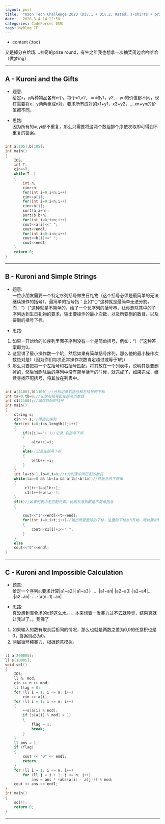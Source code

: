 ```yaml
---
layout: post
title:  "Ozon Tech Challenge 2020 (Div.1 + Div.2, Rated, T-shirts + prizes!) 题解"
date:   2020-3-4 14:22:58
categories: CodeForces 题解
tags: MyBlog CF 
---
```


* content
{:toc}

又是掉分白给场....神奇的prize round，有生之年我也想拿一次抽奖周边哈哈哈哈（做梦ing）






---

## A - Kuroni and the Gifts

* 题意:  
给定x，y两种物品各有n个，每个x1,x2,...xn和y1，y2,....yn的价值都不同，现在需要将x，y两两组成n对，要求所有成对的x1+y1，x2+y2，....xn+yn的价值都不同。

* 思路:  
因为所有的xi,yi都不重复，那么只需要将这两个数组排个序依次取即可得到不重复的答案。

```c++

int a[105],b[105];
int main() 
{
    IOS;
    int T;
    cin>>T;
    while(T--)
    {
        int n;
        cin>>n;
        for(int i=0;i<n;i++)
        cin>>a[i];
        for(int i=0;i<n;i++)
        cin>>b[i];
        sort(a,a+n);
        sort(b,b+n);
        for(int i=0;i<n;i++)
        cout<<a[i]<<" ";
        cout<<endl;
        for(int i=0;i<n;i++)
        cout<<b[i]<<" ";
        cout<<endl;
    }
    return 0;
}

```

---

## B - Kuroni and Simple Strings

* 题意:  
一位小朋友需要一个特定序列括号做生日礼物（这个括号必须是最简单的无法继续操作的括号），最简单的括号指：比如“（）”这种就是最简单无法分割，而：“）（”这种就是不简单的，给了一个长序列的括号串，让你删除其中的子序列达到生日礼物的要求，输出要操作的最小次数，以及所要删的数目，以及要删的括号下标。

* 思路:  
1. 如果一开始给的长序列里面子序列没有一个是简单括号，例如：“）（”这种答案即为0。
2. 这里讲了最小操作数一个坑，然后如果有简单括号序列，那么他的最小操作次数绝对是1（因为你们每次正常操作次数肯定超过或等于1的）
3. 那么只要把每一个左括号和右括号匹配，将其放在一个列表中，说明其是要删掉的，然后当删除后的序列中没有简单括号的时候，就完成了，如果完成，继续寻找匹配括号，将其放在列表中。

```c++

int a[1100],b[1100];//分别记录右括号和左括号的下标 
int ta=0,tb=0;//记录右括号和左括号的数目 
int c1[1100];//储存匹配的括号 
int main()
{
	string s;
	cin >> s;//得到长序列 
	for(int i=0;i<s.length();i++)
	{
		if(s[i]=='(')//记录 右括号下标 
		{
			a[ta++]=i; 
		}
		else//记录左括号下标 
		{
			b[tb++]=i;
		}
	}
	int la=tb-1,lb=0,t=0;//t为列表中所匹配的数目 
	while(la>=0 && lb<ta && a[lb]<b[la])//匹配括号字符串 
	{
		 c1[t++]=a[lb++];
		 c1[t++]=b[la--];		
	}
	if(t)//如果列表中无匹配元素，说明长序列都是不简单括号 
	{
		
        cout<<"1"<<endl<<t<<endl;
		for(int i=0;i<t;i++)//输出所要删除的下标，这里的下标从0开始，所以要加1 
		{
			cout<<c1[i]+1<<" ";
		}
	}
	else
	cout<<"0"<<endl;
}

```

---

## C - Kuroni and Impossible Calculation

* 题意:  
给定一个序列a,要求计算|a1−a2|⋅|a1−a3|⋅ … ⋅|a1−an|⋅|a2−a3|⋅|a2−a4|… ⋅|a2−an|⋅ … ⋅|a(n−1)−an|

* 思路:  
真没想到混合场的c题这么水。。。本来想着一发暴力过不去就睡觉，结果真就让我过了。。我佛了  
1. 如果输入的数有取余后相同的情况，那么也就是两数之差为0,0的任意积也是0，答案则必为0。
2. 两层循环纯暴力，根据题意模拟。


```c++

ll a[200005];
ll s[10005];
void sol()
{
    IOS;
    ll n, mod;
    cin >> n >> mod;
    ll flag = 0;
    for (ll i = 1; i <= n; i++)
        cin >> a[i];
    for (ll i = 1; i <= n; i++)
    {
        ++s[a[i] % mod];
        if (s[a[i] % mod] > 1)
        {
            flag = 1;
            break;
        }
    }
    ll ans = 1;
    if (flag)
    {
        cout << "0" << endl;
        return;
    }
    for (ll i = 1; i <= n; i++)
        for (ll j = i + 1; j <= n; j++)
            ans = ans * (abs(a[i] - a[j])) % mod;
    cout << ans << endl;
}
int main()
{
    sol();
    return 0;
}

```

---